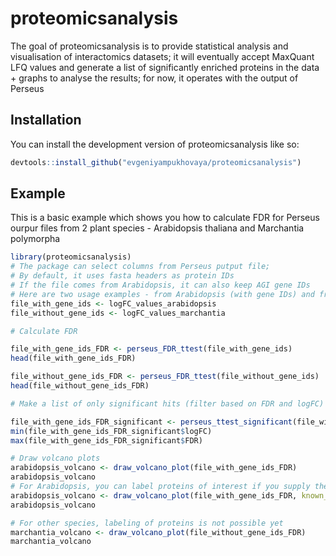 
# proteomicsanalysis

<!-- badges: start -->
<!-- badges: end -->

The goal of proteomicsanalysis is to provide statistical analysis and visualisation of interactomics datasets; it will eventually accept MaxQuant LFQ values and generate a list of significantly enriched proteins in the data + graphs to analyse the results; for now, it operates with the output of Perseus

## Installation

You can install the development version of proteomicsanalysis like so:

``` r
devtools::install_github("evgeniyampukhovaya/proteomicsanalysis")
```

## Example

This is a basic example which shows you how to calculate FDR for Perseus ourpur files from 2 plant species - Arabidopsis thaliana and Marchantia polymorpha

``` r
library(proteomicsanalysis)
# The package can select columns from Perseus putput file; 
# By default, it uses fasta headers as protein IDs 
# If the file comes from Arabidopsis, it can also keep AGI gene IDs 
# Here are two usage examples - from Arabidopsis (with gene IDs) and from Marchantia (another species that has different format of gene IDs, so they are omitted)
file_with_gene_ids <- logFC_values_arabidopsis
file_without_gene_ids <- logFC_values_marchantia

# Calculate FDR 

file_with_gene_ids_FDR <- perseus_FDR_ttest(file_with_gene_ids)
head(file_with_gene_ids_FDR)

file_without_gene_ids_FDR <- perseus_FDR_ttest(file_without_gene_ids)
head(file_without_gene_ids_FDR)

# Make a list of only significant hits (filter based on FDR and logFC)

file_with_gene_ids_FDR_significant <- perseus_ttest_significant(file_with_gene_ids_FDR, logfc_threshold = 1, FDR_threshold = 0.05)
min(file_with_gene_ids_FDR_significant$logFC)
max(file_with_gene_ids_FDR_significant$FDR)

# Draw volcano plots 
arabidopsis_volcano <- draw_volcano_plot(file_with_gene_ids_FDR)
arabidopsis_volcano
# For Arabidopsis, you can label proteins of interest if you supply the dataframe with gene names
arabidopsis_volcano <- draw_volcano_plot(file_with_gene_ids_FDR, known_protein_names = proteins_name_arabidopsis_example)
arabidopsis_volcano

# For other species, labeling of proteins is not possible yet
marchantia_volcano <- draw_volcano_plot(file_without_gene_ids_FDR)
marchantia_volcano

```

